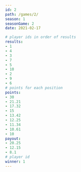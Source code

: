 ```yaml
---
id: 2
path: /games/2/
season: 1
seasonGame: 2
date: 2021-02-17

# player ids in order of results
results:
- 1
- 4
- 3
- 7
- 5
- 10
- 2
- 9
- 6
# points for each position
points:
- 30
- 21.21
- 17.32
- 15
- 13.42
- 12.25
- 11.34
- 10.61
- 10
payout:
- 20.25
- 12.15
- 8.1
# player id
winner: 1
---
```


